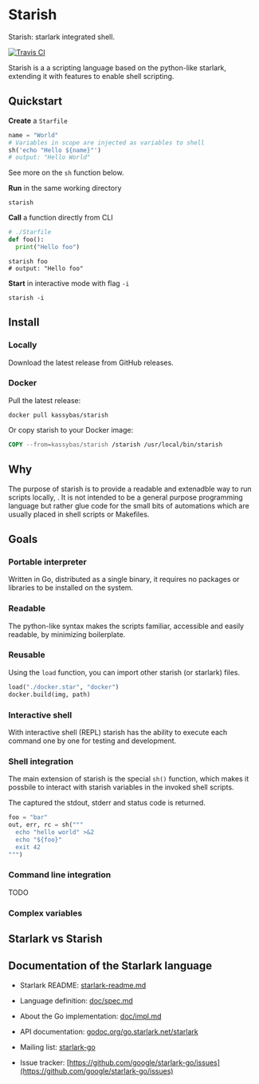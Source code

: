 
# Starish

Starish: starlark integrated shell.

[![Travis CI](https://travis-ci.org/kassybas/starish.svg?branch=master)](https://travis-ci.org/kassybas/starish)

Starish is a a scripting language based on the python-like starlark, extending it with features to enable shell scripting.

## Quickstart

**Create** a `Starfile`

```py 
name = "World"
# Variables in scope are injected as variables to shell
sh('echo "Hello ${name}"')
# output: "Hello World"
```

See more on the `sh` function below.

**Run** in the same working directory

``` shell
starish
```

**Call** a function directly from CLI

```py 
# ./Starfile
def foo():
  print("Hello foo")
```

``` shell
starish foo
# output: "Hello foo"
```

**Start** in interactive mode with flag `-i`

``` shell
starish -i
```

## Install

### Locally

Download the latest release from GitHub releases.

### Docker

Pull the latest release:

``` shell
docker pull kassybas/starish
```

Or copy starish to your Docker image:

``` Dockerfile
COPY --from=kassybas/starish /starish /usr/local/bin/starish
```

## Why

The purpose of starish is to provide a readable and extenadble way to run scripts locally, . 
It is not intended to be a general purpose programming language but rather glue code for the small bits of automations which are usually placed in shell scripts or Makefiles.

## Goals

### Portable interpreter

Written in Go, distributed as a single binary, it requires no packages or libraries to be installed on the system.


### Readable

The python-like syntax makes the scripts familiar, accessible and easily readable, by minimizing boilerplate.

### Reusable

Using the `load` function, you can import other starish (or starlark) files.

``` python
load("./docker.star", "docker")
docker.build(img, path)
```

### Interactive shell

With interactive shell (REPL) starish has the ability to execute each command one by one for testing and development.

### Shell integration

The main extension of starish is the special `sh()` function, which makes it possbile to interact with starish variables in the invoked shell scripts.

The captured the stdout, stderr and status code is returned.

``` python
foo = "bar"
out, err, rc = sh("""
  echo "hello world" >&2
  echo "${foo}"
  exit 42
""")
```

### Command line integration
TODO

### Complex variables

## Starlark vs Starish




## Documentation of the Starlark language

* Starlark README: [starlark-readme.md](./starlark-readme.md)

* Language definition: [doc/spec.md](doc/spec.md)

* About the Go implementation: [doc/impl.md](doc/impl.md)

* API documentation: [godoc.org/go.starlark.net/starlark](https://godoc.org/go.starlark.net/starlark)

* Mailing list: [starlark-go](https://groups.google.com/forum/#!forum/starlark-go)

* Issue tracker: [https://github.com/google/starlark-go/issues](https://github.com/google/starlark-go/issues)
